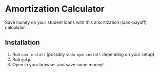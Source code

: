 # Amortization Calculator

Save money on your student loans with this amortization (loan-payoff) calculator.

## Installation

1. Run `npm install` (possibly `sudo npm install` depending on your setup).
1. Run `gulp`.
1. Open in your browser and save some money!

